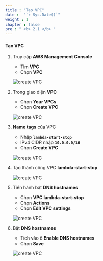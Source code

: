```yaml
---
title : "Tạo VPC"
date :  "`r Sys.Date()`" 
weight : 1 
chapter : false
pre : " <b> 2.1 </b> "
---
```


#### Tạo VPC

1. Truy cập **AWS Management Console**

   - Tìm **VPC**
   - Chọn **VPC**

   ![create VPC](/aws-fcj-workshop01/images/2-createVPC/1CreateVPC/0001.png?width=90pc)

2. Trong giao diện **VPC**

   - Chọn **Your VPCs**
   - Chọn **Create VPC**

   ![create VPC](/aws-fcj-workshop01/images/2-createVPC/1CreateVPC/0002.png?width=90pc)

3. **Name tags** của VPC 
   - Nhập **```lambda-start-stop```**
   - IPv4 CIDR nhập **```10.0.0.0/16```**
   - Chọn **Create VPC**

   ![create VPC](/aws-fcj-workshop01/images/2-createVPC/1CreateVPC/0003.png?width=90pc)

4. Tạo thành công VPC **lambda-start-stop**

   ![create VPC](/aws-fcj-workshop01/images/2-createVPC/1CreateVPC/0004.png?width=90pc)

5. Tiến hành bật **DNS hostnames**

   - Chọn **VPC lambda-start-stop**
   - Chọn **Actions**
   - Chọn **Edit VPC settings**
   
   ![create VPC](/aws-fcj-workshop01/images/2-createVPC/1CreateVPC/0005.png?width=90pc)

6. Bật **DNS hostnames**
   - Tích vào ô **Enable DNS hostnames**
   - Chọn **Save**
  
   ![create VPC](/aws-fcj-workshop01/images/2-createVPC/1CreateVPC/0006.png?width=90pc)